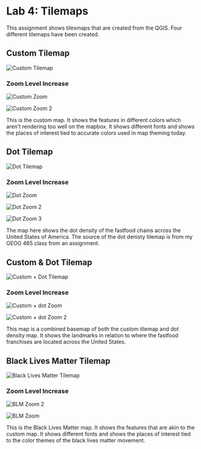 # Lab 4: Tilemaps

This assignment shows tilesmaps that are created from the QGIS. Four different tilemaps have been created. 

## Custom Tilemap
![Custom Tilemap](https://github.com/T3ch12et/T3ch12et.github.io/blob/main/Lab%204/img/uw3.png)  

### Zoom Level Increase
![Custom Zoom](https://github.com/T3ch12et/T3ch12et.github.io/blob/main/Lab%204/img/uw3zoom.png)

![Custom Zoom 2](https://github.com/T3ch12et/T3ch12et.github.io/blob/main/Lab%204/img/uw3zoom2.png)

This is the custom map. It shows the features in different colors which aren't rendering too well on the mapbox. It shows different fonts and shows the places of interest tied to accurate colors used in map theming today. 


## Dot Tilemap
![Dot Tilemap](https://github.com/T3ch12et/T3ch12et.github.io/blob/main/Lab%204/img/dot.png)  

### Zoom Level Increase
![Dot Zoom](https://github.com/T3ch12et/T3ch12et.github.io/blob/main/Lab%204/img/dotzoom.png)

![Dot Zoom 2](https://github.com/T3ch12et/T3ch12et.github.io/blob/main/Lab%204/img/dotzoom2.png)

![Dot Zoom 3](https://github.com/T3ch12et/T3ch12et.github.io/blob/main/Lab%204/img/dotzoom3.png)

The map here shows the dot density of the fastfood chains across the United States of America. The source of the dot denisty tilemap is from my GEOG 465 class from an assignment.


## Custom & Dot Tilemap
![Custom + Dot Tilemap](https://github.com/T3ch12et/T3ch12et.github.io/blob/main/Lab%204/img/uw3dot.png)  

### Zoom Level Increase
![Custom + dot Zoom](https://github.com/T3ch12et/T3ch12et.github.io/blob/main/Lab%204/img/uw3dotzoom.png)

![Custom + dot Zoom 2](https://github.com/T3ch12et/T3ch12et.github.io/blob/main/Lab%204/img/uw3dotzoom2.png)

This map is a combined basemap of both the custom tilemap and dot density map. It shows the landmarks in relation to where the fastfood franchises are located across the United States.


## Black Lives Matter Tilemap
![Black Lives Matter Tilemap](https://github.com/T3ch12et/T3ch12et.github.io/blob/main/Lab%204/img/blm.png)  

### Zoom Level Increase
![BLM Zoom 2](https://github.com/T3ch12et/T3ch12et.github.io/blob/main/Lab%204/img/blmzoom2.png)

![BLM Zoom](https://github.com/T3ch12et/T3ch12et.github.io/blob/main/Lab%204/img/blm%20zoom.png)

This is the Black Lives Matter map. It shows the features that are akin to the custom map. It shows different fonts and shows the places of interest tied to the color themes of the black lives matter movement. 

